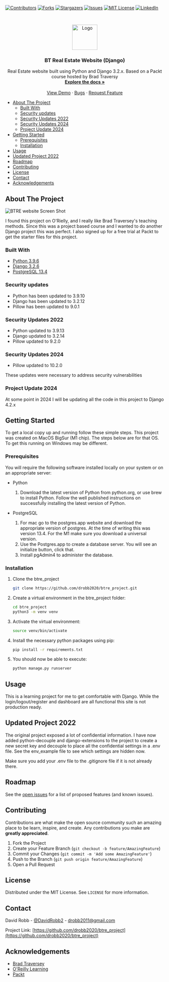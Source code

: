[![Contributors][contributors-shield]][contributors-url]
[![Forks][forks-shield]][forks-url]
[![Stargazers][stars-shield]][stars-url]
[![Issues][issues-shield]][issues-url]
[![MIT License][license-shield]][license-url]
[![LinkedIn][linkedin-shield]][linkedin-url]

<!-- PROJECT LOGO -->
<br />
<p align="center">
  <a href="https://github.com/drobb2020/readme-template">
    <img src="./logo.png" alt="Logo" width="80" height="80">
  </a>

  <h3 align="center">BT Real Estate Website (Django)</h3>

  <p align="center">
    Real Estate website built using Python and Django 3.2.x. Based on a Packt course hosted by Brad Traversy
    <br />
    <a href="https://github.com/drobb2020/btre_project"><strong>Explore the docs »</strong></a>
    <br />
    <br />
    <a href="https://github.com/drobb2020/btre_project">View Demo</a>
    ·
    <a href="https://github.com/drobb2020/btre_project/issues">Bugs</a>
    ·
    <a href="https://github.com/drobb2020/btre_project/issues">Request Feature</a>
  </p>
</p>

<!-- TABLE OF CONTENTS -->

- [About The Project](#about-the-project)
  - [Built With](#built-with)
  - [Security updates](#security-updates)
  - [Security Updates 2022](#security-updates-2022)
  - [Security Updates 2024](#security-updates-2024)
  - [Project Update 2024](#project-update-2024)
- [Getting Started](#getting-started)
  - [Prerequisites](#prerequisites)
  - [Installation](#installation)
- [Usage](#usage)
- [Updated Project 2022](#updated-project-2022)
- [Roadmap](#roadmap)
- [Contributing](#contributing)
- [License](#license)
- [Contact](#contact)
- [Acknowledgements](#acknowledgements)

<!-- ABOUT THE PROJECT -->
## About The Project

![BTRE website Screen Shot](./btre_screenshot.png)

I found this project on O'Rielly, and I really like Brad Traversey's teaching methods. Since this was a project based course and I wanted to do another Django project this was perfect. I also signed up for a free trial at Packt to get the starter files for this project.

### Built With

- [Python 3.9.6](https://www.python.org/downloads/)
- [Django 3.2.6](https://www.djangoproject.com/)
- [PostgreSQL 13.4](https://postgresapp.com/)

### Security updates

- Python has been updated to 3.9.10
- Django has been updated to 3.2.12
- Pillow has been updated to 9.0.1

### Security Updates 2022

- Python updated to 3.9.13
- Django updated to 3.2.14
- Pillow updated to 9.2.0

### Security Updates 2024

- Pillow updated to 10.2.0

These updates were necessary to address security vulnerabilities

### Project Update 2024

At some point in 2024 I will be updating all the code in this project to Django 4.2.x

<!-- GETTING STARTED -->
## Getting Started

To get a local copy up and running follow these simple steps. This project was created on MacOS BigSur (M1 chip). The steps below are for that OS. To get this running on Windows may be different.

### Prerequisites

You will require the following software installed locally on your system or on an appropriate server:

- Python

  1. Download the latest version of Python from python.org, or use brew to install Python. Follow the well published instructions on successfully installing the latest version of Python.

- PostgreSQL
  1. For mac go to the postgres.app website and download the appropriate version of postgres. At the time of writing this was version 13.4. For the M1 make sure you download a universal version.
  2. Use the Postgres.app to create a database server. You will see an initialize button, click that.
  3. Install pgAdmin4 to administer the database.

### Installation

1. Clone the btre_project

   ```sh
   git clone https://github.com/drobb2020/btre_project.git
   ```

2. Create a virtual environment in the btre_project folder:

   ```sh
   cd btre_project
   python3 -m venv venv
   ```

3. Activate the virtual environment:

    ```sh
    source venv/bin/activate
    ```

4. Install the necessary python packages using pip:

    ```sh
    pip install -r requirements.txt
    ```

5. You should now be able to execute:

    ```sh
    python manage.py runserver
    ```

<!-- USAGE EXAMPLES -->
## Usage

This is a learning project for me to get comfortable with Django. While the login/logout/register and dashboard are all functional this site is not production ready.

## Updated Project 2022

The original project exposed a lot of confidential information. I have now added python-decouple and django-extensions to the project to create a new secret key and decouple to place all the confidential settings in a .env file. See the env_example file to see which settings are hidden now.

Make sure you add your .env file to the .gitignore file if it is not already there.

<!-- ROADMAP -->
## Roadmap

See the [open issues](https://github.com/drobb2020/btre_project/issues) for a list of proposed features (and known issues).

<!-- CONTRIBUTING -->
## Contributing

Contributions are what make the open source community such an amazing place to be learn, inspire, and create. Any contributions you make are **greatly appreciated**.

1. Fork the Project
2. Create your Feature Branch (`git checkout -b feature/AmazingFeature`)
3. Commit your Changes (`git commit -m 'Add some AmazingFeature'`)
4. Push to the Branch (`git push origin feature/AmazingFeature`)
5. Open a Pull Request

<!-- LICENSE -->
## License

Distributed under the MIT License. See `LICENSE` for more information.

<!-- CONTACT -->
## Contact

David Robb - [@DavidRobb2](https://twitter.com/DavidRobb2) - drobb2011@gmail.com

Project Link: [https://github.com/drobb2020/btre_project](https://github.com/drobb2020/btre_project)

<!-- ACKNOWLEDGEMENTS -->
## Acknowledgements

- [Brad Traversey](https://www.traversymedia.com/)
- [O'Reilly Learning](https://learning.oreilly.com/videos/python-django-dev/9781838641283/9781838641283-video1_1/)
- [Packt](https://subscription.packtpub.com/)

<!-- MARKDOWN LINKS & IMAGES -->
<!-- https://www.markdownguide.org/basic-syntax/#reference-style-links -->
[contributors-shield]: https://img.shields.io/github/contributors/drobb2020/btre_project.svg?style=for-the-badge
[contributors-url]: https://github.com/drobb2020/btre_project/graphs/contributors
[forks-shield]: https://img.shields.io/github/forks/drobb2020/btre_project.svg?style=for-the-badge
[forks-url]: https://github.com/drobb2020/btre_project/network/members
[stars-shield]: https://img.shields.io/github/stars/drobb2020/btre_project.svg?style=for-the-badge
[stars-url]: https://github.com/drobb2020/btre_project/stargazers
[issues-shield]: https://img.shields.io/github/issues/drobb2020/btre_project.svg?style=for-the-badge
[issues-url]: https://github.com/drobb2020/btre_project/issues
[license-shield]: https://img.shields.io/github/license/drobb2020/btre_project.svg?style=for-the-badge
[license-url]: https://github.com/drobb2020/btre_project/blob/master/LICENSE.txt
[linkedin-shield]: https://img.shields.io/badge/-LinkedIn-black.svg?style=for-the-badge&logo=linkedin&colorB=555
[linkedin-url]: https://www.linkedin.com/in/david-robb-42436a20/
